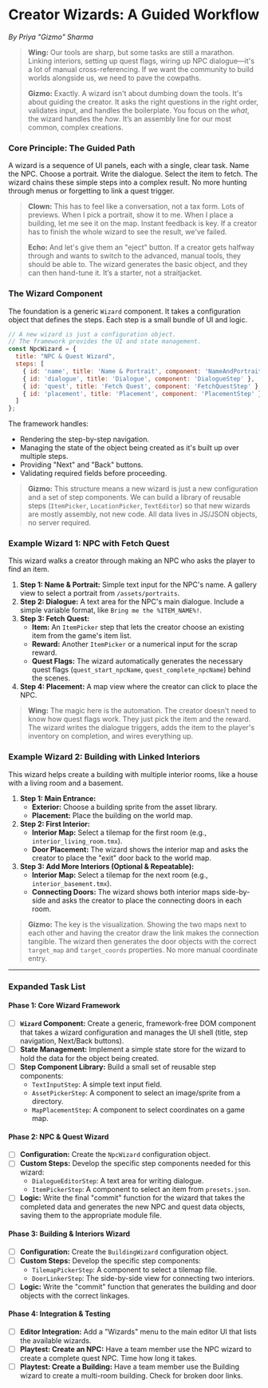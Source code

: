 # Creator Wizards: A Guided Workflow

*By Priya "Gizmo" Sharma*

> **Wing:** Our tools are sharp, but some tasks are still a marathon. Linking interiors, setting up quest flags, wiring up NPC dialogue—it's a lot of manual cross-referencing. If we want the community to build worlds alongside us, we need to pave the cowpaths.
>
> **Gizmo:** Exactly. A wizard isn't about dumbing down the tools. It's about guiding the creator. It asks the right questions in the right order, validates input, and handles the boilerplate. You focus on the *what*, the wizard handles the *how*. It’s an assembly line for our most common, complex creations.

### Core Principle: The Guided Path

A wizard is a sequence of UI panels, each with a single, clear task. Name the NPC. Choose a portrait. Write the dialogue. Select the item to fetch. The wizard chains these simple steps into a complex result. No more hunting through menus or forgetting to link a quest trigger.

> **Clown:** This has to feel like a conversation, not a tax form. Lots of previews. When I pick a portrait, show it to me. When I place a building, let me see it on the map. Instant feedback is key. If a creator has to finish the whole wizard to see the result, we've failed.
>
> **Echo:** And let's give them an "eject" button. If a creator gets halfway through and wants to switch to the advanced, manual tools, they should be able to. The wizard generates the basic object, and they can then hand-tune it. It’s a starter, not a straitjacket.

### The Wizard Component

The foundation is a generic `Wizard` component. It takes a configuration object that defines the steps. Each step is a small bundle of UI and logic.

```javascript
// A new wizard is just a configuration object.
// The framework provides the UI and state management.
const NpcWizard = {
  title: "NPC & Quest Wizard",
  steps: [
    { id: 'name', title: 'Name & Portrait', component: 'NameAndPortraitStep' },
    { id: 'dialogue', title: 'Dialogue', component: 'DialogueStep' },
    { id: 'quest', title: 'Fetch Quest', component: 'FetchQuestStep' },
    { id: 'placement', title: 'Placement', component: 'PlacementStep' }
  ]
};
```

The framework handles:
-   Rendering the step-by-step navigation.
-   Managing the state of the object being created as it's built up over multiple steps.
-   Providing "Next" and "Back" buttons.
-   Validating required fields before proceeding.

> **Gizmo:** This structure means a new wizard is just a new configuration and a set of step components. We can build a library of reusable steps (`ItemPicker`, `LocationPicker`, `TextEditor`) so that new wizards are mostly assembly, not new code. All data lives in JS/JSON objects, no server required.

### Example Wizard 1: NPC with Fetch Quest

This wizard walks a creator through making an NPC who asks the player to find an item.

1.  **Step 1: Name & Portrait:** Simple text input for the NPC's name. A gallery view to select a portrait from `/assets/portraits`.
2.  **Step 2: Dialogue:** A text area for the NPC's main dialogue. Include a simple variable format, like `Bring me the %ITEM_NAME%!`.
3.  **Step 3: Fetch Quest:**
    *   **Item:** An `ItemPicker` step that lets the creator choose an existing item from the game's item list.
    *   **Reward:** Another `ItemPicker` or a numerical input for the scrap reward.
    *   **Quest Flags:** The wizard automatically generates the necessary quest flags (`quest_start_npcName`, `quest_complete_npcName`) behind the scenes.
4.  **Step 4: Placement:** A map view where the creator can click to place the NPC.

> **Wing:** The magic here is the automation. The creator doesn't need to know how quest flags work. They just pick the item and the reward. The wizard writes the dialogue triggers, adds the item to the player's inventory on completion, and wires everything up.

### Example Wizard 2: Building with Linked Interiors

This wizard helps create a building with multiple interior rooms, like a house with a living room and a basement.

1.  **Step 1: Main Entrance:**
    *   **Exterior:** Choose a building sprite from the asset library.
    *   **Placement:** Place the building on the world map.
2.  **Step 2: First Interior:**
    *   **Interior Map:** Select a tilemap for the first room (e.g., `interior_living_room.tmx`).
    *   **Door Placement:** The wizard shows the interior map and asks the creator to place the "exit" door back to the world map.
3.  **Step 3: Add More Interiors (Optional & Repeatable):**
    *   **Interior Map:** Select a tilemap for the next room (e.g., `interior_basement.tmx`).
    *   **Connecting Doors:** The wizard shows both interior maps side-by-side and asks the creator to place the connecting doors in each room.

> **Gizmo:** The key is the visualization. Showing the two maps next to each other and having the creator draw the link makes the connection tangible. The wizard then generates the door objects with the correct `target_map` and `target_coords` properties. No more manual coordinate entry.

---
### **Expanded Task List**

#### **Phase 1: Core Wizard Framework**
- [ ] **`Wizard` Component:** Create a generic, framework-free DOM component that takes a wizard configuration and manages the UI shell (title, step navigation, Next/Back buttons).
- [ ] **State Management:** Implement a simple state store for the wizard to hold the data for the object being created.
- [ ] **Step Component Library:** Build a small set of reusable step components:
    - `TextInputStep`: A simple text input field.
    - `AssetPickerStep`: A component to select an image/sprite from a directory.
    - `MapPlacementStep`: A component to select coordinates on a game map.

#### **Phase 2: NPC & Quest Wizard**
- [ ] **Configuration:** Create the `NpcWizard` configuration object.
- [ ] **Custom Steps:** Develop the specific step components needed for this wizard:
    - `DialogueEditorStep`: A text area for writing dialogue.
    - `ItemPickerStep`: A component to select an item from `presets.json`.
- [ ] **Logic:** Write the final "commit" function for the wizard that takes the completed data and generates the new NPC and quest data objects, saving them to the appropriate module file.

#### **Phase 3: Building & Interiors Wizard**
- [ ] **Configuration:** Create the `BuildingWizard` configuration object.
- [ ] **Custom Steps:** Develop the specific step components:
    - `TilemapPickerStep`: A component to select a tilemap file.
    - `DoorLinkerStep`: The side-by-side view for connecting two interiors.
- [ ] **Logic:** Write the "commit" function that generates the building and door objects with the correct linkages.

#### **Phase 4: Integration & Testing**
- [ ] **Editor Integration:** Add a "Wizards" menu to the main editor UI that lists the available wizards.
- [ ] **Playtest: Create an NPC:** Have a team member use the NPC wizard to create a complete quest NPC. Time how long it takes.
- [ ] **Playtest: Create a Building:** Have a team member use the Building wizard to create a multi-room building. Check for broken door links.
